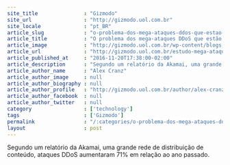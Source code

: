 ```yaml
---
site_title               : "Gizmodo"
site_url                 : "http://gizmodo.uol.com.br"
site_locale              : "pt_BR"
article_slug             : "o-problema-dos-mega-ataques-ddos-que-estao-mirando-na-infraestrutura-da-internet"
article_title            : "O problema dos mega-ataques DDoS que estão mirando na infraestrutura da internet"
article_image            : "http://gizmodo.uol.com.br/wp-content/blogs.dir/8/files/2016/11/zgszhjxzzio0o9dwzzpb.jpg"
article_url              : "http://gizmodo.uol.com.br/estudo-mega-ataques-ddos/"
article_published_at     : "2016-11-20T17:38:00-02:00"
article_description      : "Segundo um relatório da Akamai, uma grande rede de distribuição de conteúdo, ataques DDoS aumentaram 71% em relação ao ano passado."
article_author_name      : "Alex Cranz"
article_author_image     : null
article_author_biography : null
article_author_profile   : "http://gizmodo.uol.com.br/author/alex-cranz/"
article_author_facebook  : null
article_author_twitter   : null
category                 : ['technology']
tags                     : ['Gizmodo']
permalink                : "/:categories/o-problema-dos-mega-ataques-ddos-que-estao-mirando-na-infraestrutura-da-internet/"
layout                   : post
---
```


Segundo um relatório da Akamai, uma grande rede de distribuição de conteúdo, ataques DDoS aumentaram 71% em relação ao ano passado.
